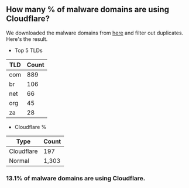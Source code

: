 ## How many % of malware domains are using Cloudflare?


We downloaded the malware domains from [here](https://urlhaus.abuse.ch) and filter out duplicates.
Here's the result.


[//]: # (start replacement)


- Top 5 TLDs

| TLD | Count |
| --- | --- |
| com | 889 |
| br | 106 |
| net | 66 |
| org | 45 |
| za | 28 |


- Cloudflare %

| Type | Count |
| --- | --- |
| Cloudflare | 197 |
| Normal | 1,303 |


### 13.1% of malware domains are using Cloudflare.